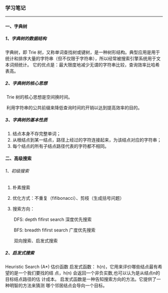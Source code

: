 ### 学习笔记

---

#### 一、字典树

##### 1、字典树的数据结构

字典树，即 Trie 树，又称单词查找树或键树，是一种树形结构。典型应用是用于统计和排序大量的字符串（但不仅限于字符串），所以经常被搜索引擎系统用于文本词频统计。
它的优点是：最大限度地减少无谓的字符串比较，查询效率比哈希表高。

##### 2、字典树的核心思想

​	Trie 树的核心思想是空间换时间。

​	利用字符串的公共前缀来降低查询时间的开销以达到提高效率的目的。

##### 3、字典树的基本性质


1. 结点本身不存完整单词；
2. 从根结点到某一结点，路径上经过的字符连接起来，为该结点对应的字符串；
3. 每个结点的所有子结点路径代表的字符都不相同。



#### 二、高级搜索

###### 1、初级搜索

1. 朴素搜索  

2. 优化方式：不重复（fifibonacci）、剪枝（生成括号问题）  

3. 搜索方向：  

   ​	DFS: depth fifirst search 深度优先搜索  

   ​	BFS: breadth fifirst search 广度优先搜索  

   ​	双向搜索、启发式搜索

##### 2、启发式搜索
Heuristic Search (A*)
估价函数
启发式函数： h(n)，它用来评价哪些结点最有希望的是一个我们要找的结
点，h(n) 会返回一个非负实数,也可以认为是从结点n的目标结点路径的估
计成本。
启发式函数是一种告知搜索方向的方法。它提供了一种明智的方法来猜测
哪个邻居结点会导向一个目标。
